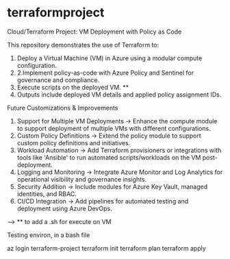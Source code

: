 # terraformproject
Cloud/Terraform Project: VM Deployment with Policy as Code  

This repository demonstrates the use of Terraform to:  
1. Deploy a Virtual Machine (VM) in Azure using a modular compute configuration.
2. 2.Implement policy-as-code with Azure Policy and Sentinel for governance and compliance.
3. Execute scripts on the deployed VM. **
4. Outputs include deployed VM details and applied policy assignment IDs.

Future Customizations & Improvements

1. Support for Multiple VM Deployments -> Enhance the compute module to support deployment of multiple VMs with different configurations.
2. Custom Policy Definitions -> Extend the policy module to support custom policy definitions and initiatives.
3. Workload Automation -> Add Terraform provisioners or integrations with tools like 'Ansible' to run automated scripts/workloads on the VM post-deployment.
4. Logging and Monitoring -> Integrate Azure Monitor and Log Analytics for operational visibility and governance insights.
5. Security Addition -> Include modules for Azure Key Vault, managed identities, and RBAC.
6. CI/CD Integration -> Add pipelines for automated testing and deployment using Azure DevOps.


--> ** to add a .sh for execute on VM

Testing environ, in a bash file 

az login
terraform-project
terraform init
terraform plan
terraform apply


